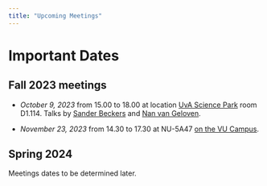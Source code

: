 ```yaml
---
title: "Upcoming Meetings"
---
```


# Important Dates


## Fall 2023 meetings
* *October 9, 2023* from 15.00 to 18.00 at location [UvA Science Park](https://www.uva.nl/en/shared-content/locaties/en/sciencepark/science-park.html) room D1.114.
Talks by [Sander Beckers](https://sanderbeckers.github.io/website/about/) and [Nan van Geloven](https://scholar.google.nl/citations?user=pEnrhb4AAAAJ&hl=nl).


* *November 23, 2023* from 14.30 to 17.30 at NU-5A47 [on the VU Campus](https://vu.nl/en/about-vu/more-about/new-university-building).


## Spring 2024
Meetings dates to be determined later.
